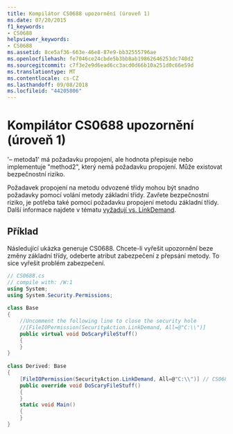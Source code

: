 ```yaml
---
title: Kompilátor CS0688 upozornění (úroveň 1)
ms.date: 07/20/2015
f1_keywords:
- CS0688
helpviewer_keywords:
- CS0688
ms.assetid: 8ce5af36-663e-46e8-87e9-bb32555796ae
ms.openlocfilehash: fe7046ce24cbde5b3bb8ab19862646253dc740d2
ms.sourcegitcommit: c7f3e2e9d6ead6cc3acd0d66b10a251d0c66e59d
ms.translationtype: MT
ms.contentlocale: cs-CZ
ms.lasthandoff: 09/08/2018
ms.locfileid: "44205806"
---
```

# <a name="compiler-warning-level-1-cs0688"></a>Kompilátor CS0688 upozornění (úroveň 1)
'– metoda1' má požadavku propojení, ale hodnota přepisuje nebo implementuje "method2", který nemá požadavku propojení. Může existovat bezpečnostní riziko.  
  
 Požadavek propojení na metodu odvozené třídy mohou být snadno požadavky pomocí volání metody základní třídy. Zavřete bezpečnostní riziko, je potřeba také pomocí požadavku propojení metodu základní třídy. Další informace najdete v tématu [vyžadují vs. LinkDemand](../../framework/misc/securing-wrapper-code.md#demand-vs-linkdemand).  
  
## <a name="example"></a>Příklad  
 Následující ukázka generuje CS0688. Chcete-li vyřešit upozornění beze změny základní třídy, odeberte atribut zabezpečení z přepsání metody. To sice vyřešit problém zabezpečení.  
  
```csharp  
// CS0688.cs  
// compile with: /W:1  
using System;  
using System.Security.Permissions;  
  
class Base   
{  
    //Uncomment the following line to close the security hole  
    //[FileIOPermission(SecurityAction.LinkDemand, All=@"C:\\")]  
    public virtual void DoScaryFileStuff()  
    {  
    }  
}  
  
class Derived: Base  
{  
    [FileIOPermission(SecurityAction.LinkDemand, All=@"C:\\")] // CS0688  
    public override void DoScaryFileStuff()  
    {  
    }  
    static void Main()  
    {  
    }  
}  
```
